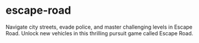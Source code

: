 # escape-road
Navigate city streets, evade police, and master challenging levels in Escape Road. Unlock new vehicles in this thrilling pursuit game called Escape Road.
